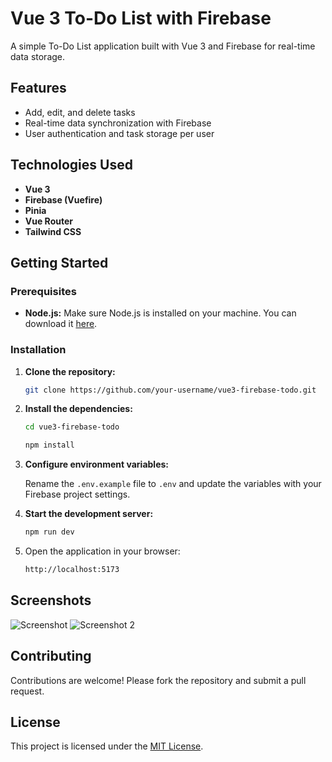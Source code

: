 # Vue 3 To-Do List with Firebase

A simple To-Do List application built with Vue 3 and Firebase for real-time data storage.

## Features

- Add, edit, and delete tasks
- Real-time data synchronization with Firebase
- User authentication and task storage per user

## Technologies Used

- **Vue 3**
- **Firebase (Vuefire)**
- **Pinia**
- **Vue Router**
- **Tailwind CSS**

## Getting Started

### Prerequisites

- **Node.js:** Make sure Node.js is installed on your machine. You can download it [here](https://nodejs.org/).

### Installation

1. **Clone the repository:**

   ```bash
   git clone https://github.com/your-username/vue3-firebase-todo.git
   ```

2. **Install the dependencies:**

   ```bash
   cd vue3-firebase-todo
   ```

   ```bash
   npm install
   ```

3. **Configure environment variables:**

   Rename the `.env.example` file to `.env` and update the variables with your Firebase project settings.

4. **Start the development server:**

   ```bash
   npm run dev
   ```

5. Open the application in your browser:
   ```bash
   http://localhost:5173
   ```

## Screenshots

![Screenshot](./ss.png)
![Screenshot 2](./ss2.png)

## Contributing

Contributions are welcome! Please fork the repository and submit a pull request.

## License

This project is licensed under the [MIT License](LICENSE).
